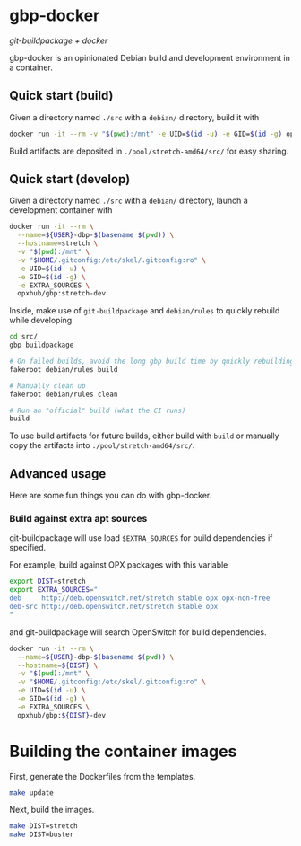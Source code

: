 # gbp-docker

*git-buildpackage + docker*

gbp-docker is an opinionated Debian build and development environment in a container.

## Quick start (build)

Given a directory named `./src` with a `debian/` directory, build it with

```bash
docker run -it --rm -v "$(pwd):/mnt" -e UID=$(id -u) -e GID=$(id -g) opxhub/gbp:stretch build src
```

Build artifacts are deposited in `./pool/stretch-amd64/src/` for easy sharing.

## Quick start (develop)

Given a directory named `./src` with a `debian/` directory, launch a development container with

```bash
docker run -it --rm \
  --name=${USER}-dbp-$(basename $(pwd)) \
  --hostname=stretch \
  -v "$(pwd):/mnt" \
  -v "$HOME/.gitconfig:/etc/skel/.gitconfig:ro" \
  -e UID=$(id -u) \
  -e GID=$(id -g) \
  -e EXTRA_SOURCES \
  opxhub/gbp:stretch-dev
```

Inside, make use of `git-buildpackage` and `debian/rules` to quickly rebuild while developing

```bash
cd src/
gbp buildpackage

# On failed builds, avoid the long gbp build time by quickly rebuilding
fakeroot debian/rules build

# Manually clean up
fakeroot debian/rules clean

# Run an "official" build (what the CI runs)
build
```

To use build artifacts for future builds, either build with `build` or manually copy the artifacts into `./pool/stretch-amd64/src/`.

## Advanced usage

Here are some fun things you can do with gbp-docker.

### Build against extra apt sources

git-buildpackage will use load `$EXTRA_SOURCES` for build dependencies if specified.

For example, build against OPX packages with this variable

```bash
export DIST=stretch
export EXTRA_SOURCES="
deb     http://deb.openswitch.net/stretch stable opx opx-non-free
deb-src http://deb.openswitch.net/stretch stable opx
"
```

and git-buildpackage will search OpenSwitch for build dependencies.

```bash
docker run -it --rm \
  --name=${USER}-dbp-$(basename $(pwd)) \
  --hostname=${DIST} \
  -v "$(pwd):/mnt" \
  -v "$HOME/.gitconfig:/etc/skel/.gitconfig:ro" \
  -e UID=$(id -u) \
  -e GID=$(id -g) \
  -e EXTRA_SOURCES \
  opxhub/gbp:${DIST}-dev
```

# Building the container images

First, generate the Dockerfiles from the templates.

```bash
make update
```

Next, build the images.

```bash
make DIST=stretch
make DIST=buster
```
